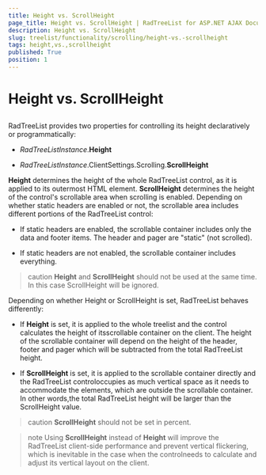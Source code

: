 ```yaml
---
title: Height vs. ScrollHeight
page_title: Height vs. ScrollHeight | RadTreeList for ASP.NET AJAX Documentation
description: Height vs. ScrollHeight
slug: treelist/functionality/scrolling/height-vs.-scrollheight
tags: height,vs.,scrollheight
published: True
position: 1
---
```


# Height vs. ScrollHeight



## 

RadTreeList provides two properties for controlling its height declaratively or programmatically:

* *RadTreeListInstance*.**Height**

* *RadTreeListInstance*.ClientSettings.Scrolling.**ScrollHeight**

**Height** determines the height of the whole RadTreeList control, as it is applied to its outermost HTML element. **ScrollHeight** determines the height of the control's scrollable area when scrolling is enabled. Depending on whether static headers are enabled or not, the scrollable area includes different portions of the RadTreeList control:

* If static headers are enabled, the scrollable container includes only the data and footer items. The header and pager are "static" (not scrolled).

* If static headers are not enabled, the scrollable container includes everything.

>caution  **Height** and **ScrollHeight** should not be used at the same time. In this case ScrollHeight will be ignored.
>


Depending on whether Height or ScrollHeight is set, RadTreeList behaves differently:

* If **Height** is set, it is applied to the whole treelist and the control calculates the height of itsscrollable container on the client. The height of the scrollable container will depend on the height of the header, footer and pager which will be subtracted from the total RadTreeList height.

* If **ScrollHeight** is set, it is applied to the scrollable container directly and the RadTreeList controloccupies as much vertical space as it needs to accommodate the elements, which are outside the scrollable container. In other words,the total RadTreeList height will be larger than the ScrollHeight value.

>caution  **ScrollHeight** should not be set in percent.
>




>note Using **ScrollHeight** instead of **Height** will improve the RadTreeList client-side performance and prevent vertical flickering, which is inevitable in the case when the controlneeds to calculate and adjust its vertical layout on the client.
>

